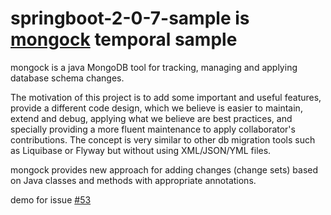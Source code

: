 # springboot-2-0-7-sample is [mongock](https://github.com/cloudyrock/mongock) temporal sample

mongock is a java MongoDB tool for tracking, managing and applying database schema changes.

The motivation of this project is to add some important and useful features, provide a different code design, which we believe is easier to maintain, extend and debug, applying what we believe are best practices, and specially providing a more fluent maintenance to apply collaborator's contributions. The concept is very similar to other db migration tools such as Liquibase or Flyway but without using XML/JSON/YML files.

mongock provides new approach for adding changes (change sets) based on Java classes and methods with appropriate annotations.

demo for issue [#53](https://github.com/cloudyrock/mongock/issues/53)
